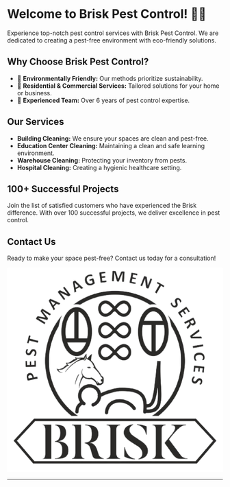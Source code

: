 # Welcome to Brisk Pest Control! 🐜🚀

Experience top-notch pest control services with Brisk Pest Control. We are dedicated to creating a pest-free environment with eco-friendly solutions.

## Why Choose Brisk Pest Control?

- 🌿 **Environmentally Friendly:** Our methods prioritize sustainability.
- 🏡 **Residential & Commercial Services:** Tailored solutions for your home or business.
- 🚀 **Experienced Team:** Over 6 years of pest control expertise.

## Our Services

- **Building Cleaning:** We ensure your spaces are clean and pest-free.
- **Education Center Cleaning:** Maintaining a clean and safe learning environment.
- **Warehouse Cleaning:** Protecting your inventory from pests.
- **Hospital Cleaning:** Creating a hygienic healthcare setting.

## 100+ Successful Projects

Join the list of satisfied customers who have experienced the Brisk difference. With over 100 successful projects, we deliver excellence in pest control.

## Contact Us

Ready to make your space pest-free? Contact us today for a consultation!

![Brisk Pest Control](img/brisklogo.png)

---

